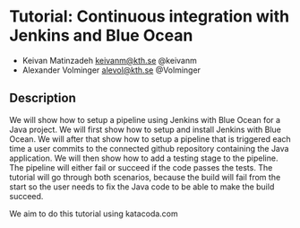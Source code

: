 # Tutorial: Continuous integration with Jenkins and Blue Ocean 

 - Keivan Matinzadeh keivanm@kth.se @keivanm
 - Alexander Volminger alevol@kth.se @Volminger
 
 ## Description
We will show how to setup a pipeline using Jenkins with Blue Ocean for a Java project. We will first show how to setup and install Jenkins with Blue Ocean. We will after that show how to setup a pipeline  that is triggered each time a user commits to the connected github repository containing the Java application. We will then show how to add a testing stage to the pipeline. The pipeline will either fail or succeed if the code passes the tests. The tutorial will go through both scenarios, because the build will fail from the start so the user needs to fix the Java code to be able to make the build succeed.

We aim to do this tutorial using katacoda.com
